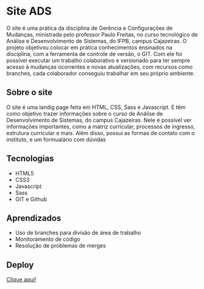 # Site ADS

O site é uma prática da disciplina de Gerência e Configurações de Mudanças, ministrada pelo professor Paulo Freitas, no curso tecnológico de Análise e Desenvolvimento
de Sistemas, do IFPB, campus Cajazeiras. O projeto objetivou colocar em prática conhecimentos ensinados na disciplina, com a ferramenta de controle de versão, o GIT. Com
ele foi possível executar um trabalho colaborativo e versionado para ter sempre acesso à mudanças ocorrentes e novas atualizações, com recursos como branches, cada 
colaborador conseguiu trabalhar em seu próprio ambiente.


## Sobre o site

  O site é uma landig page feita em HTML, CSS, Sass e Javascript. E têm como objetivo trazer informações sobre o curso de Análise de Desenvolvimento de Sistemas, do campus Cajazeiras. Nele é possível ver informações importantes, como a matriz curricular, processos de ingresso, estrutura curricular e mais. Além disso, possui as formas de contato com o instituto, e um formualário com dúvidas

## Tecnologias

* HTML5
* CSS3
* Javascript
* Sass
* GIT e Github

## Aprendizados

* Uso de branches para divisão de área de trabalho
* Monitoramento de código
* Resolução de problemas de merges

## Deploy

[Clique aqui!]()
  
